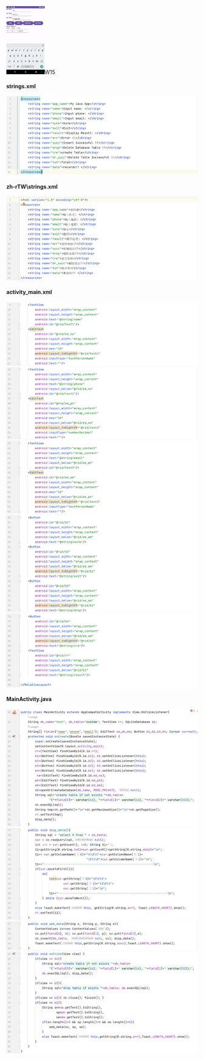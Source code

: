 <img src="./img/appUI.png" width=20% />W15

#### strings.xml
![](./img/strings.png)

#### zh-rTW\strings.xml
![](./img/TWstrings.png)

#### activity_main.xml
![](./img/activitymain.png)
![](./img/activitymain1.png)
![](./img/activitymain2.png)
![](./img/activitymain3.png)
![](./img/activitymain4.png)


#### MainActivity.java
![](./img/mainactivity.png)
![](./img/mainactivity2.png)
![](./img/mainactivity3.png)
![](./img/mainactivity4.png)